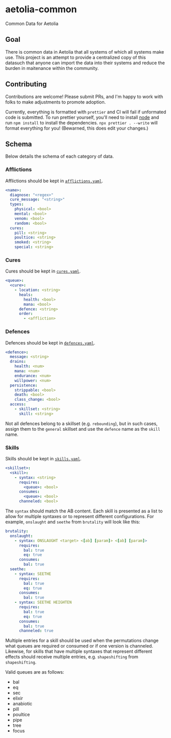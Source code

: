 # aetolia-common

Common Data for Aetolia

## Goal

There is common data in Aetolia that all systems of which all systems make use. This project is an attempt to provide a centralized copy of this datasuch that anyone can import the data into their systems and reduce the burden in maitenance within the community.

## Contributing

Contributions are welcome! Please submit PRs, and I'm happy to work with folks to make adjustments to promote adoption.

Currently, everything is formatted with `prettier` and CI will fail if unformated code is submitted. To run prettier yourself, you'll need to install [node](https://nodejs.org/en) and run `npm install` to install the dependencies. `npx prettier . --write` will format everything for you! (Bewarned, this does edit your changes.)

## Schema

Below details the schema of each category of data.

### Afflictions

Afflictions should be kept in [`afflictions.yaml`](./src/afflictions.yaml).

```yaml
<name>:
  diagnose: "<regex>"
  cure_message: "<string>"
  types:
    physical: <bool>
    mental: <bool>
    venom: <bool>
    random: <bool>
  cures:
    pill: <string>
    poultice: <string>
    smoked: <string>
    special: <string>
```

### Cures

Cures should be kept in [`cures.yaml`](./src/cures.yaml).

```yaml
<queue>:
  <cure>:
    - location: <string>
      heals:
        health: <bool>
        mana: <bool>
      defence: <string>
      order:
        - <affliction>
```

### Defences

Defences should be kept in [`defences.yaml`](./src/defences.yaml).

```yaml
<defence>:
  message: <string>
  drains:
    health: <num>
    mana: <num>
    endurance: <num>
    willpower: <num>
  persistence:
    strippable: <bool>
    death: <bool>
    class_change: <bool>
  access:
    - skillset: <string>
      skill: <string>
```

Not all defences belong to a skillset (e.g. `rebounding`), but in such cases, assign them to the `general` skillset and use the `defence` name as the `skill` name.

### Skills

Skills should be kept in [`skills.yaml`](./src/skills.yaml).

```yaml
<skillset>:
  <skill>:
    - syntax: <string>
      requires:
        <queue>: <bool>
      consumes:
        <queue>: <bool>
      channeled: <bool>
```

The `syntax` should match the AB <SKILL> content. Each skill is presented as a list to allow for multiple syntaxes or to represent different configurations. For example, `onslaught` and `seethe` from `brutality` will look like this:

```yaml
brutality:
  onslaught:
    - syntax: ONSLAUGHT <target> <[ab] [param]> <[ab] [param]>
      requires:
        bal: true
        eq: true
      consumes:
        bal: true
  seethe:
    - syntax: SEETHE
      requires:
        bal: true
        eq: true
      consumes:
        bal: true
    - syntax: SEETHE HEIGHTEN
      requires:
        bal: true
        eq: true
      consumes:
        bal: true
      channeled: true
```

Multiple entries for a skill should be used when the permutations change what queues are required or consumed or if one version is channeled. Likewise, for skills that have multiple syntaxes that represent different effects should receive multiple entries, e.g. `shapeshifting` from `shapeshifting`.

Valid queues are as follows:

- bal
- eq
- sec
- elixir
- anabiotic
- pill
- poultice
- pipe
- tree
- focus
